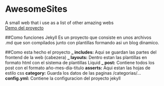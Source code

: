 # AwesomeSites
A small web that i use as a list of other amazing webs <br>
[Demo del proyecto](https://monkeyandres.github.io/AwesomeSites/)

##Como funciones Jekyll
Es un proyecto que consiste en unos archivos .md que son compilados junto con plantillas formando asi un blog dinamico.

##Como esta hecho el proyecto
**_ includes:** Aqui se guardan las partes del frontend de la web (cabezera)
**_ layouts:** Dentro estan las plantillas en formato html con el sistema de plantillas Liquid
**_ post:** Contiene todos los post con el formato año-mes-dia-titulo
**asserts:** Aqui estan las hojas de estilo css
**category:** Guarda los datos de las paginas /categorias/...
**config.yml:** Contiene la configuracion del proyecto jekyll
